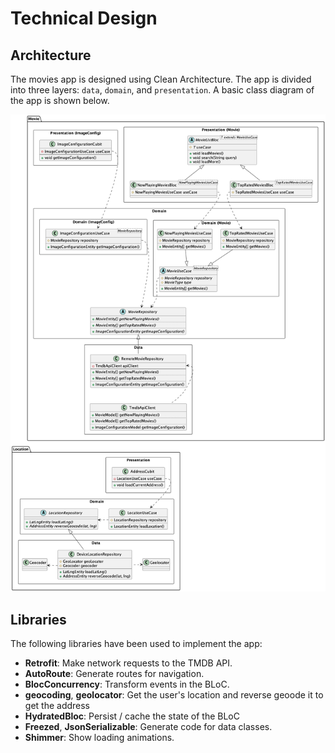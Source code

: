# Technical Design

## Architecture

The movies app is designed using Clean Architecture. The app is divided into three layers: `data`, `domain`,
and `presentation`. A basic class diagram of the app is shown below.

![](./diagrams/app_class_diagram.png)


## Libraries

The following libraries have been used to implement the app:

- **Retrofit**: Make network requests to the TMDB API.
- **AutoRoute**: Generate routes for navigation.
- **BlocConcurrency**: Transform events in the BLoC.
- **geocoding**, **geolocator**: Get the user's location and reverse geoode it to get the address
- **HydratedBloc**: Persist / cache the state of the BLoC
- **Freezed**, **JsonSerializable**: Generate code for data classes.
- **Shimmer**: Show loading animations.
